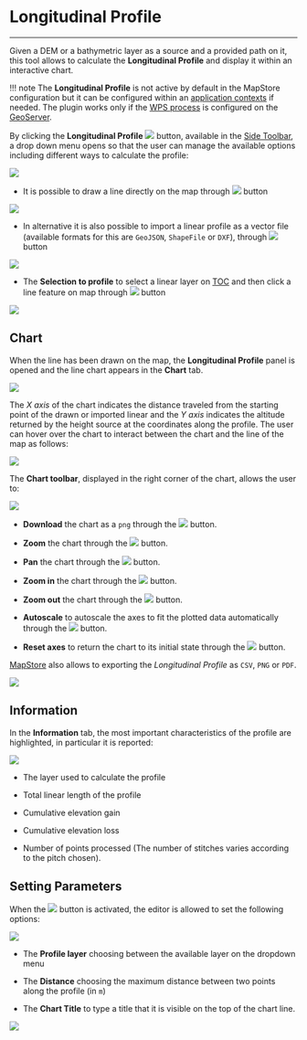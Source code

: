# Longitudinal Profile

*******************

Given a DEM or a bathymetric layer as a source and a provided path on it, this tool allows to calculate the **Longitudinal Profile** and display it within an interactive chart.

!!! note
    The **Longitudinal Profile** is not active by default in the MapStore configuration but it can be configured within an [application contexts](application-context.md#configure-plugins) if needed.
    The plugin works only if the [WPS process](gs-wps-longitudinal-profile-2.24-SNAPSHOT.zip) is configured on the [GeoServer](http://geoserver.org/).

By clicking the **Longitudinal Profile** <img src="../img/button/long-profile-button.jpg" class="ms-docbutton"/> button, available in the [Side Toolbar](mapstore-toolbars.md#side-toolbar), a drop down menu opens so that the user can manage the available options including different ways to calculate the profile:

<img src="../img/longitudinal-profile/dropdown-menu-long-profile.jpg" class="ms-docimage"/>

* It is possible to draw a line directly on the map through <img src="../img/button/drawing-line.jpg" class="ms-docbutton"/> button

<img src="../img/longitudinal-profile/drawing-line.gif" class="ms-docimage"/>

* In alternative it is also possible to import a linear profile as a vector file (available formats for this are `GeoJSON`, `ShapeFile` or `DXF`),  through <img src="../img/button/import-file.jpg" class="ms-docbutton"/> button

<img src="../img/longitudinal-profile/import-file.gif" class="ms-docimage"/>

* The **Selection to profile** to select a linear layer on [TOC](toc.md) and then click a line feature on map through <img src="../img/button/selection-layer.jpg" class="ms-docbutton"/> button

<img src="../img/longitudinal-profile/selection-layer.gif" class="ms-docimage"/>

## Chart

When the line has been drawn on the map, the **Longitudinal Profile** panel is opened and the line chart appears in the **Chart** tab.

<img src="../img/longitudinal-profile/chart-tab.jpg" class="ms-docimage"/>

The *X axis* of the chart indicates the distance traveled from the starting point of the drawn or imported linear and the *Y axis* indicates the altitude returned by the height source at the coordinates along the profile. The user can hover over the chart to interact between the chart and the line of the map as follows:

<img src="../img/longitudinal-profile/interact-with-chart.gif" class="ms-docimage"/>

The **Chart toolbar**, displayed in the right corner of the chart, allows the user to:

<img src="../img/longitudinal-profile/bar_charts.jpg" class="ms-docimage"/>

* **Download** the chart as a `png` through the <img src="../img/button/download_png.jpg" class="ms-docbutton"/> button.

* **Zoom** the chart through the <img src="../img/button/zoom_chart.jpg" class="ms-docbutton"/> button.

* **Pan** the chart through the <img src="../img/button/pan_chart.jpg" class="ms-docbutton"/> button.

* **Zoom in** the chart through the <img src="../img/button/zoom_in_chart.jpg" class="ms-docbutton"/> button.

* **Zoom out** the chart through the <img src="../img/button/zoom_out_chart.jpg" class="ms-docbutton"/> button.

* **Autoscale** to autoscale the axes to fit the plotted data automatically through the <img src="../img/button/autoscale_chart.jpg" class="ms-docbutton"/> button.

* **Reset axes** to return the chart to its initial state through the <img src="../img/button/reset_axes_chart.jpg" class="ms-docbutton"/> button.

[MapStore](https://mapstore.geosolutionsgroup.com/mapstore/#/) also allows to exporting the *Longitudinal Profile* as `CSV`, `PNG` or `PDF`.

<img src="../img/longitudinal-profile/export-profile.jpg" class="ms-docimage"/>

## Information

In the **Information** tab, the most important characteristics of the profile are highlighted, in particular it is reported:

<img src="../img/longitudinal-profile/profile-info.jpg" class="ms-docimage"/>

* The  layer used to calculate the profile

* Total linear length of the profile

* Cumulative elevation gain

* Cumulative elevation loss

* Number of points processed (The number of stitches varies according to the pitch chosen).

## Setting Parameters

When the <img src="../img/button/parameters-button.jpg" class="ms-docbutton"/> button is activated, the editor is allowed to set the following options:

<img src="../img/longitudinal-profile/setting-parameters.jpg" class="ms-docimage"/>

* The **Profile layer** choosing between the available layer on the dropdown menu

* The **Distance** choosing the maximum distance between two points along the profile (in `m`)

* The **Chart Title** to type a title that it is visible on the top of the chart line.

<img src="../img/longitudinal-profile/chart-title.jpg" class="ms-docimage"/>
